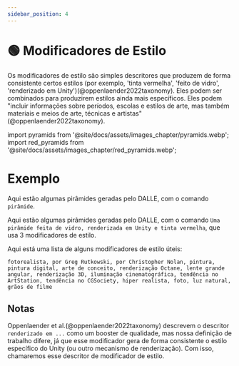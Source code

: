 ```yaml
---
sidebar_position: 4
---
```

# 🟢 Modificadores de Estilo

Os modificadores de estilo são simples descritores que produzem de forma consistente certos estilos (por exemplo, 'tinta vermelha', 'feito de vidro', 'renderizado em Unity')(@oppenlaender2022taxonomy). Eles podem ser combinados para produzirem estilos ainda mais específicos. Eles podem "incluir informações sobre períodos, escolas e estilos de arte, mas também materiais e meios de arte, técnicas e artistas"(@oppenlaender2022taxonomy).

import pyramids from '@site/docs/assets/images_chapter/pyramids.webp';
import red_pyramids from '@site/docs/assets/images_chapter/red_pyramids.webp';

# Exemplo

Aqui estão algumas pirâmides geradas pelo DALLE, com o comando `pirâmide`.

<div style={{textAlign: 'center'}}>
  <LazyLoadImage src={pyramids} style={{width: "750px"}} />
</div>


Aqui estão algumas pirâmides geradas pelo DALLE, com o comando `Uma pirâmide feita de vidro, renderizada em Unity e tinta vermelha`, que usa 3 modificadores de estilo.

<div style={{textAlign: 'center'}}>
  <LazyLoadImage src={red_pyramids} style={{width: "750px"}} />
</div>

Aqui está uma lista de alguns modificadores de estilo úteis:

```text
fotorealista, por Greg Rutkowski, por Christopher Nolan, pintura, pintura digital, arte de conceito, renderização Octane, lente grande angular, renderização 3D, iluminação cinematográfica, tendência no ArtStation, tendência no CGSociety, hiper realista, foto, luz natural, grãos de filme
```

## Notas

Oppenlaender et al.(@oppenlaender2022taxonomy) descrevem o descritor `renderizado em ...`
como um booster de qualidade, mas nossa definição de trabalho difere, já que esse modificador gera de forma consistente o estilo específico do Unity (ou outro mecanismo de renderização). Com isso, chamaremos esse descritor de modificador de estilo.